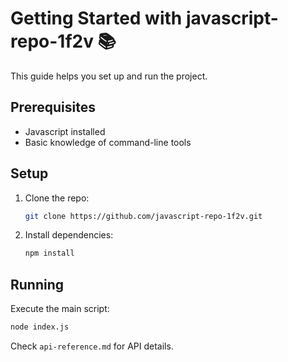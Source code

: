 # Getting Started with javascript-repo-1f2v 📚

This guide helps you set up and run the project.

## Prerequisites
- Javascript installed
- Basic knowledge of command-line tools

## Setup
1. Clone the repo:
   ```bash
   git clone https://github.com/javascript-repo-1f2v.git
   ```
2. Install dependencies:
   ```bash
   npm install
   ```

## Running
Execute the main script:
```bash
node index.js
```

Check `api-reference.md` for API details.
